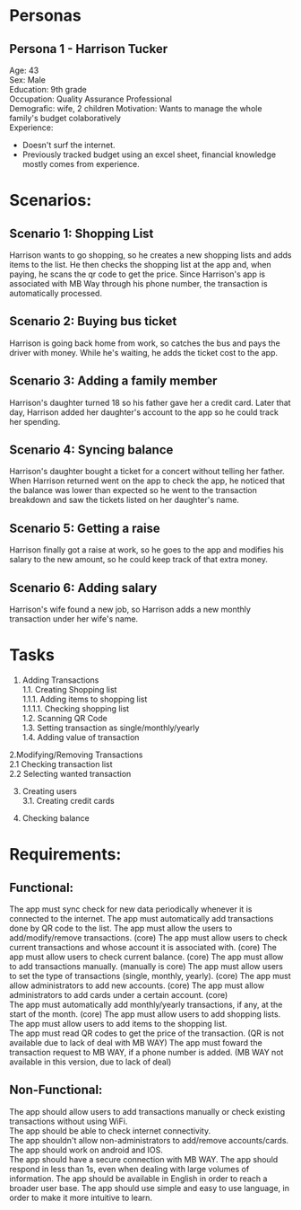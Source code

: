 # Personas

## Persona 1 - Harrison Tucker
Age: 43  
Sex: Male  
Education: 9th grade  
Occupation: Quality Assurance Professional  
Demografic: wife, 2 children
Motivation: Wants to manage the whole family's budget colaboratively  
Experience:
* Doesn't surf the internet.
* Previously tracked budget using an excel sheet, financial knowledge mostly comes from experience.

# Scenarios:

## Scenario 1: Shopping List
Harrison wants to go shopping, so he creates a new shopping lists and adds items to the list. He then checks the shopping list at the app and, when paying, he scans the qr code to get the price. Since Harrison's app is associated with MB Way through his phone number, the transaction is automatically processed.

## Scenario 2: Buying bus ticket
Harrison is going back home from work, so catches the bus and pays the driver with money. While he's waiting, he adds the ticket cost to the app.

## Scenario 3: Adding a family member
Harrison's daughter turned 18 so his father gave her a credit card. Later that day, Harrison added her daughter's account to the app so he could track her spending.

## Scenario 4: Syncing balance
Harrison's daughter bought a ticket for a concert without telling her father. When Harrison returned went on the app to check the app, he noticed that the balance was lower than expected so he went to the transaction breakdown and saw the tickets listed on her daughter's name.

## Scenario 5: Getting a raise
Harrison finally got a raise at work, so he goes to the app and modifies his salary to the new amount, so he could keep track of that extra money.

## Scenario 6: Adding salary
Harrison's wife found a new job, so Harrison adds a new monthly transaction under her wife's name.


# Tasks
1. Adding Transactions  
  1.1. Creating Shopping list  
    1.1.1. Adding items to shopping list  
      1.1.1.1. Checking shopping list  
  1.2. Scanning QR Code  
  1.3. Setting transaction as single/monthly/yearly  
  1.4. Adding value of transaction  

2.Modifying/Removing Transactions  
  2.1 Checking transaction list  
  2.2 Selecting wanted transaction  

3. Creating users  
  3.1. Creating credit cards  
  
4. Checking balance  
  
# Requirements:
## Functional:
The app must sync check for new data periodically whenever it is connected to the internet.
The app must automatically add transactions done by QR code to the list.
The app must allow the users to add/modify/remove transactions. (core)
The app must allow users to check current transactions and whose account it is associated with. (core)
The app must allow users to check current balance. (core)
The app must allow to add transactions manually. (manually is core)
The app must allow users to set the type of transactions (single, monthly, yearly).  (core)
The app must allow administrators to add new accounts.  (core)
The app must allow administrators to add cards under a certain account. (core)  
The app must automatically add monthly/yearly transactions, if any, at the start of the month.  (core)
The app must allow users to add shopping lists.
The app must allow users to add items to the shopping list.  
The app must read QR codes to get the price of the transaction. (QR is not available due to lack of deal with MB WAY)
The app must foward the transaction request to MB WAY, if a phone number is added.  (MB WAY not available in this version, due to lack of deal)

## Non-Functional:
The app should allow users to add transactions manually or check existing transactions without using WiFi.  
The app should be able to check internet connectivity.  
The app shouldn't allow non-administrators to add/remove accounts/cards.  
The app should work on android and IOS.  
The app should have a secure connection with MB WAY.
The app should respond in less than 1s, even when dealing with large volumes of information.
The app should be available in English in order to reach a broader user base.
The app should use simple and easy to use language, in order to make it more intuitive to learn.
  
 

